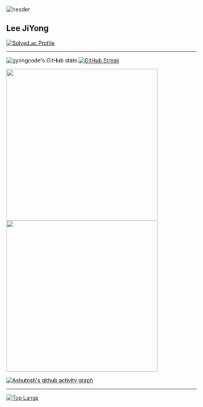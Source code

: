 ![header](https://capsule-render.vercel.app/api?type=waving&height=300&text=gyongcode&fontColor=000000&&color=748ED1&animation=twinkling)

## Lee JiYong
[![Solved.ac Profile](http://mazassumnida.wtf/api/v2/generate_badge?boj=gyongcode)](https://solved.ac/gyongcode/) 

--- 
 
![gyongcode's GitHub stats](https://github-readme-stats.vercel.app/api?username=gyongcode&show_icons=true&theme=blue_navy)
[![GitHub Streak](https://streak-stats.demolab.com/?user=gyongcode&theme=blue-navy)](https://git.io/streak-stats)

<p align="left">
  <img src="https://github-readme-stats.vercel.app/api?username=gyongcode&show_icons=true&theme=blue_navy" width="400"/>
  <img src="https://streak-stats.demolab.com/?user=gyongcode&theme=blue-navy" width="400"/>
</p>
 
[![Ashutosh's github activity graph](https://github-readme-activity-graph.vercel.app/graph?username=gyongcode&theme=tokyo-night)](https://github.com/ashutosh00710/github-readme-activity-graph)

---

 [![Top Langs](https://github-readme-stats.vercel.app/api/top-langs/?username=gyongcode)](https://github.com/anuraghazra/github-readme-stats)
